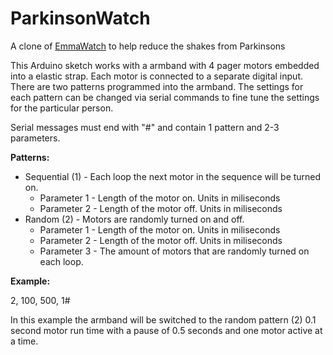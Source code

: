 # ParkinsonWatch
A clone of [EmmaWatch](http://mashable.com/2017/05/10/microsoft-emma-watch-helps-woman-with-parkinsons-write-again/#duz6bHiLZOqT) to help reduce the shakes from Parkinsons 

This Arduino sketch works with a armband with 4 pager motors embedded into a elastic strap. Each motor is connected to a separate digital input. There are two patterns programmed into the armband. The settings for each pattern can be changed via serial commands to fine tune the settings for the particular person.  

Serial messages must end with "#" and contain 1 pattern and 2-3 parameters. 

**Patterns:**
- Sequential (1) - Each loop the next motor in the sequence will be turned on. 
   - Parameter 1 - Length of the motor on. Units in miliseconds 
   - Parameter 2 - Length of the motor off. Units in miliseconds 
- Random (2) - Motors are randomly turned on and off. 
   - Parameter 1 - Length of the motor on. Units in miliseconds 
   - Parameter 2 - Length of the motor off. Units in miliseconds 
   - Parameter 3 - The amount of motors that are randomly turned on each loop. 

**Example:**

2, 100, 500, 1#

In this example the armband will be switched to the random pattern (2) 0.1 second motor run time with a pause of 0.5 seconds and one motor active at a time.